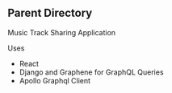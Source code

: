 ## Parent Directory

Music Track Sharing Application

Uses

- React
- Django and Graphene for GraphQL Queries
- Apollo Graphql Client

